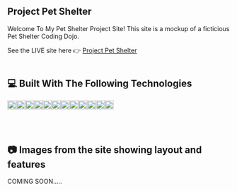 ## Project Pet Shelter
<p>Welcome To My Pet Shelter Project Site!  This site is a mockup of a ficticious Pet Shelter Coding Dojo.</p>
See the LIVE site here 👉 <a href="http://34.218.236.175/">Project Pet Shelter</a>

<br/>
<br/>

## 💻 Built With The Following Technologies

<img height="20" alt="HTML" src="https://img.shields.io/badge/HTML5-E34F26?style=for-the-badge&logo=html5&logoColor=white"><img height="20" alt="CSS" src="https://img.shields.io/badge/-CSS3-1572B6?style=flat-square&logo=css3"><img height="20" alt="JS" src="https://img.shields.io/badge/JavaScript-323330?style=for-the-badge&logo=javascript&logoColor=F7DF1E"><img height="20" alt="MongoDB" src="https://img.shields.io/badge/MongoDB-4EA94B?style=for-the-badge&logo=mongodb&logoColor=white"><img height="20" alt="Express" src="https://img.shields.io/badge/express.js-%23404d59.svg?style=for-the-badge&logo=express&logoColor=%2361DAFB"><img height="20" alt="React" src="https://img.shields.io/badge/React-20232A?style=for-the-badge&logo=react&logoColor=61DAFB"><img height="20" alt="NodeJS" src="https://img.shields.io/badge/Node.js-339933?style=for-the-badge&logo=nodedotjs&logoColor=white"><img height="20" alt="JSON" src="https://img.shields.io/badge/json-5E5C5C?style=for-the-badge&logo=json&logoColor=white"><img height="20" alt="NPM" src="https://img.shields.io/badge/npm-CB3837?style=for-the-badge&logo=npm&logoColor=white"><img height="20" alt="JWT" src="https://img.shields.io/badge/JWT-000000?style=for-the-badge&logo=JSON%20web%20tokens&logoColor=white"><img height="20" alt="GoogleCloud" src="https://img.shields.io/badge/Google_Cloud-4285F4?style=for-the-badge&logo=google-cloud&logoColor=white"><img height="20" alt="AWS" src="https://img.shields.io/badge/Amazon_AWS-FF9900?style=for-the-badge&logo=amazonaws&logoColor=white">


<br/>
<br/>

## 📷 Images from the site showing layout and features
<p>COMING SOON.....</p>

